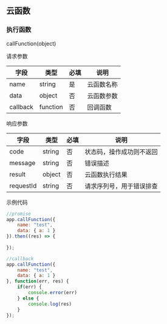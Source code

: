 ## 云函数

### 执行函数
callFunction(object)

请求参数

| 字段 | 类型 | 必填 | 说明
| --- | --- | --- | ---
| name | string | 是 | 云函数名称
| data | object | 否 | 云函数参数
| callback | function | 否 | 回调函数

响应参数

| 字段 | 类型 | 必填 | 说明
| --- | --- | --- | ---
| code | string | 否 | 状态码，操作成功则不返回
| message | string | 否 | 错误描述
| result | object | 否 | 云函数执行结果
| requestId | string | 否 | 请求序列号，用于错误排查

示例代码

```javascript
//promise
app.callFunction({
    name: "test",
    data: { a: 1 }
}).then((res) => {
    
});

//callback
app.callFunction({
    name: "test",
    data: { a: 1 }
}, function(err, res) {
    if(err) {
        console.error(err)
    } else {
        console.log(res)
    }
});
```
